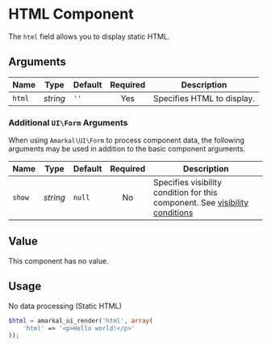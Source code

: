 # HTML Component

The `html` field allows you to display static HTML.

## Arguments

Name | Type | Default | Required | Description
---|---|---|:---:|---
`html`|*string*|`''`|Yes|Specifies HTML to display.

### Additional `UI\Form` Arguments

When using `Amarkal\UI\Form` to process component data, the following arguments may be used in addition to the basic component arguments.

Name | Type | Default | Required | Description
---|---|---|:---:|---
`show`|*string*|`null`|No|Specifies visibility condition for this component. See [visibility conditions](../../../../#visibility-conditions)

## Value

This component has no value.

## Usage

No data processing (Static HTML)

```php
$html = amarkal_ui_render('html', array(
    'html' => '<p>Hello world!</p>'
));
```